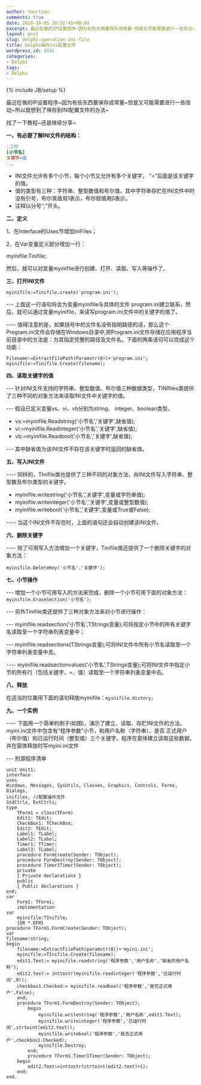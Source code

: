 ```yaml
---
author: Yourtion
comments: true
date: 2010-10-05 10:52:41+00:00
excerpt: 最近在做的IP设置程序~因为有些东西要保存成常量~但是又可能需要进行一些改动~所以就想到了保存到INI配置文件的办法~找了一下教程~还是继续分享~
layout: post
slug: delphi-operation-ini-file
title: Delphi操作ini配置文件
wordpress_id: 1541
categories:
- Delphi
tags:
- Delphi
---
```

{% include JB/setup %}

最近在做的IP设置程序~因为有些东西要保存成常量~但是又可能需要进行一些改动~所以就想到了保存到INI配置文件的办法~

找了一下教程~还是继续分享~

**一、有必要了解INI文件的结构：**

```ini
;注释
[小节名]
关键字=值
...
```

* INI文件允许有多个小节，每个小节又允许有多个关键字， “=”后面是该关键字的值。
* 值的类型有三种：字符串、整型数值和布尔值。其中字符串存贮在INI文件中时没有引号，布尔真值用1表示，布尔假值用0表示。
* 注释以分号“;”开头。

**二、定义**

1、在Interface的Uses节增加IniFiles；

2、在Var变量定义部分增加一行：

myinifile:Tinifile;

然后，就可以对变量myinifile进行创建、打开、读取、写入等操作了。

**三、打开INI文件**

```delphi
myinifile:=Tinifile.create('program.ini');
```

--- 上面这一行语句将会为变量myinifile与具体的文件 program.ini建立联系，然后，就可以通过变量myinifile，来读写program.ini文件中的关键字的值了。

---- 值得注意的是，如果括号中的文件名没有指明路径的话，那么这个Program.ini文件会存储在Windows目录中,把Program.ini文件存储在应用程序当前目录中的方法是：为其指定完整的路径及文件名。下面的两条语句可以完成这个功能：

```
Filename:=ExtractFilePath(Paramstr(0))+'program.ini';
myinifile:=Tinifile.Create(filename);
```

**四、读取关键字的值**

--- 针对INI文件支持的字符串、整型数值、布尔值三种数据类型，TINIfiles类提供了三种不同的对象方法来读取INI文件中关键字的值。

--- 假设已定义变量vs、vi、vb分别为string、 integer、boolean类型。

* vs:=myinifile.Readstring('小节名','关键字',缺省值);
* vi:=myinifile.Readinteger('小节名','关键字',缺省值);
* vb:=myinifile.Readbool('小节名','关键字',缺省值);

--- 其中缺省值为该INI文件不存在该关键字时返回的缺省值。

**五、写入INI文件**

---- 同样的，TInifile类也提供了三种不同的对象方法，向INI文件写入字符串、整型数及布尔类型的关键字。

* myinifile.writestring('小节名','关键字',变量或字符串值);
* myinifile.writeinteger('小节名','关键字',变量或整型数值);
* myinifile.writebool('小节名','关键字',变量或True或False);

---- 当这个INI文件不存在时，上面的语句还会自动创建该INI文件。

**六、删除关键字**

---- 除了可用写入方法增加一个关键字，Tinifile类还提供了一个删除关键字的对象方法：

```delphi
myinifile.DeleteKey('小节名','关键字');
```

**七、小节操作**

--- 增加一个小节可用写入的方法来完成，删除一个小节可用下面的对象方法：```myinifile.EraseSection('小节名');```

--- 另外Tinifile类还提供了三种对象方法来对小节进行操作：

--- myinifile.readsection('小节名',TStrings变量);可将指定小节中的所有关键字名读取至一个字符串列表变量中；

--- myinifile.readsections(TStrings变量);可将INI文件中所有小节名读取至一个字符串列表变量中去。

---- myinifile.readsectionvalues('小节名',TStrings变量);可将INI文件中指定小节的所有行（包括关键字、=、值）读取至一个字符串列表变量中去。

**八、释放**

在适当的位置用下面的语句释放myinifile：```myinifile.distory;```

**九、一个实例**

---- 下面用一个简单的例子(如图)，演示了建立、读取、存贮INI文件的方法。myini.ini文件中包含有“程序参数”小节，和用户名称（字符串）、是否 正式用户（布尔值）和已运行时间（整型值）三个关键字。程序在窗体建立读取这些数据，并在窗体释放时写myini.ini文件

--- 附源程序清单

```delphi
unit Unit1;
interface
uses
Windows, Messages, SysUtils, Classes, Graphics, Controls, Forms, Dialogs,
inifiles, //配置操作文件
StdCtrls, ExtCtrls;
type
	TForm1 = class(TForm)
	Edit1: TEdit;
	CheckBox1: TCheckBox;
	Edit2: TEdit;
	Label1: TLabel;
	Label2: TLabel;
	Timer1: TTimer;
	Label3: TLabel;
	procedure FormCreate(Sender: TObject);
	procedure FormDestroy(Sender: TObject);
	procedure Timer1Timer(Sender: TObject);
	private
	{ Private declarations }
	public
	{ Public declarations }
end;
var
	Form1: TForm1;
	implementation
var
	myinifile:TInifile;
	{$R *.DFM}
procedure TForm1.FormCreate(Sender: TObject);
var
filename:string;
begin
	filename:=ExtractFilePath(paramstr(0))+'myini.ini';
	myinifile:=TInifile.Create(filename);
	edit1.Text:= myinifile.readstring('程序参数','用户名称','缺省的用户名称');
	edit2.text:= inttostr(myinifile.readinteger('程序参数','已运行时间',0));
	checkbox1.Checked:= myinifile.readbool('程序参数','是否正式用户',False);
	end;
	procedure TForm1.FormDestroy(Sender: TObject);
		begin
			myinifile.writestring('程序参数','用户名称',edit1.Text);
			myinifile.writeinteger('程序参数','已运行时间',strtoint(edit2.text));
			myinifile.writebool('程序参数','是否正式用户',checkbox1.Checked);
			myinifile.Destroy;
		end;
		procedure TForm1.Timer1Timer(Sender: TObject);
	begin
		edit2.Text:=inttostr(strtoint(edit2.text)+1);
	end;
end.
```

